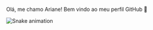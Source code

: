 Olá, me chamo Ariane!
Bem vindo ao meu perfil GitHub 👋

![Snake animation](https://github.com/seu-usuário-aqui/chagasariane/blob/output/github-contribution-grid-snake.svg)

<!--
**chagasariane/chagasariane** is a ✨ _special_ ✨ repository because its `README.md` (this file) appears on your GitHub profile.

Here are some ideas to get you started:

- 🔭 I’m currently working on ...
- 🌱 I’m currently learning ...
- 👯 I’m looking to collaborate on ...
- 🤔 I’m looking for help with ...
- 💬 Ask me about ...
- 📫 How to reach me: ...
- 😄 Pronouns: ...
- ⚡ Fun fact: ...
-->
